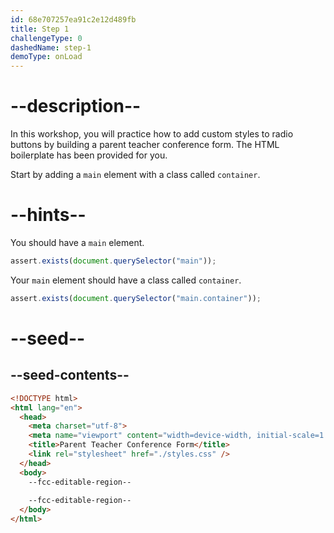 ```yaml
---
id: 68e707257ea91c2e12d489fb
title: Step 1
challengeType: 0
dashedName: step-1
demoType: onLoad
---
```


# --description--

In this workshop, you will practice how to add custom styles to radio buttons by building a parent teacher conference form. The HTML boilerplate has been provided for you.

Start by adding a `main` element with a class called `container`.

# --hints--

You should have a `main` element.

```js
assert.exists(document.querySelector("main"));
```

Your `main` element should have a class called `container`.

```js
assert.exists(document.querySelector("main.container"));
```

# --seed--

## --seed-contents--

```html
<!DOCTYPE html>
<html lang="en">
  <head>
    <meta charset="utf-8">
    <meta name="viewport" content="width=device-width, initial-scale=1.0">
    <title>Parent Teacher Conference Form</title>
    <link rel="stylesheet" href="./styles.css" />
  </head>
  <body>
    --fcc-editable-region--
    
    --fcc-editable-region--
  </body>
</html>
```
